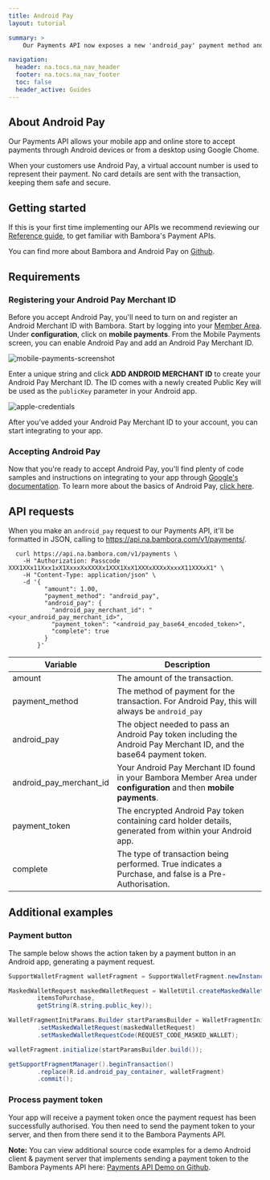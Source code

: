 ```yaml
---
title: Android Pay
layout: tutorial

summary: >
    Our Payments API now exposes a new 'android_pay' payment method and associated parameters to accept a base 64 encoded Android Pay payment token.

navigation:
  header: na.tocs.na_nav_header
  footer: na.tocs.na_nav_footer
  toc: false
  header_active: Guides
---
```


## About Android Pay

Our Payments API allows your mobile app and online store to accept payments through Android devices or from a desktop using Google Chome.

When your customers use Android Pay, a virtual account number is used to represent their payment. No card details are sent with the transaction, keeping them safe and secure.

## Getting started

If this is your first time implementing our APIs we recommend reviewing our [Reference guide](/docs/references/payment_APIs/), to get familiar with Bambora's Payment APIs.

You can find more about Bambora and Android Pay on [Github](https://github.com/bambora/na-payment-apis-demo).

## Requirements

### Registering your Android Pay Merchant ID

Before you accept Android Pay, you'll need to turn on and register an Android Merchant ID with Bambora. Start by logging into your [Member Area](https://web.na.bambora.com). Under **configuration**, click on **mobile payments**. From the Mobile Payments screen, you can enable Android Pay and add an Android Pay Merchant ID.

<img src="/docs/guides/android_pay/android-mobile-payments-screenshot.png" alt="mobile-payments-screenshot">

Enter a unique string and click **ADD ANDROID MERCHANT ID** to create your Android Pay Merchant ID. The ID comes with a newly created Public Key will be used as the `publicKey` parameter in your Android app.

<img src="/docs/guides/android_pay/android-input.png" alt="apple-credentials">

After you've added your Android Pay Merchant ID to your account, you can start integrating to your app.

### Accepting Android Pay

Now that you're ready to accept Android Pay, you'll find plenty of code samples and instructions on integrating to your app through [Google's documentation](https://developers.google.com/android-pay/). To learn more about the basics of Android Pay, [click here](https://www.android.com/pay/).

## API requests

When you make an `android_pay` request to our Payments API, it'll be formatted in JSON, calling to https://api.na.bambora.com/v1/payments/.

```shell
  curl https://api.na.bambora.com/v1/payments \
    -H "Authorization: Passcode XXX1XXx11Xxx1xX1XxxxXxXXXXx1XXX1XxX1XXXxXXXxXxxxX11XXXxX1" \
    -H "Content-Type: application/json" \
    -d '{
          "amount": 1.00,
          "payment_method": "android_pay",
          "android_pay": {
            "android_pay_merchant_id": "<your_android_pay_merchant_id>",
            "payment_token": "<android_pay_base64_encoded_token>",
            "complete": true
          }
        }'
```

| Variable | Description |
| -------- | ----------- |
| amount | The amount of the transaction. |
| payment_method | The method of payment for the transaction. For Android Pay, this will always be `android_pay` |
| android_pay | The object needed to pass an Android Pay token including the Android Pay Merchant ID, and the base64 payment token. |
| android_pay_merchant_id | Your Android Pay Merchant ID found in your Bambora Member Area under **configuration** and then **mobile payments**. |
| payment_token | The encrypted Android Pay token containing card holder details, generated from within your Android app. |
| complete | The type of transaction being performed. True indicates a Purchase, and false is a Pre-Authorisation. |

## Additional examples

### Payment button

The sample below shows the action taken by a payment button in an Android app, generating a payment request.

```java
SupportWalletFragment walletFragment = SupportWalletFragment.newInstance(walletFragmentOptions);

MaskedWalletRequest maskedWalletRequest = WalletUtil.createMaskedWalletRequest(
        itemsToPurchase,
        getString(R.string.public_key));

WalletFragmentInitParams.Builder startParamsBuilder = WalletFragmentInitParams.newBuilder()
        .setMaskedWalletRequest(maskedWalletRequest)
        .setMaskedWalletRequestCode(REQUEST_CODE_MASKED_WALLET);

walletFragment.initialize(startParamsBuilder.build());

getSupportFragmentManager().beginTransaction()
        .replace(R.id.android_pay_container, walletFragment)
        .commit();
```

### Process payment token

Your app will receive a payment token once the payment request has been successfully authorised. You then need to send the payment token to your server, and then from there send it to the Bambora Payments API.

**Note:** You can view additional source code examples for a demo Android client & payment server that implements sending a payment token to the Bambora Payments API here: [Payments API Demo on Github](https://github.com/bambora/na-payment-apis-demo).
